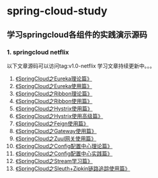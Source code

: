 # spring-cloud-study
学习springcloud各组件的实践演示源码
---
### 1. springcloud netflix
以下文章源码可以访问tag:v1.0-netflix
 学习文章持续更新中。。。
 1. [《SpringCloud之Eureka理论篇》](https://blog.csdn.net/yuanshangshenghuo/article/details/106966840)
 2. [《SpringCloud之Eureka使用篇》](https://blog.csdn.net/yuanshangshenghuo/article/details/106962926)
 3. [《SpringCloud之Ribbon理论篇》](https://blog.csdn.net/yuanshangshenghuo/article/details/107041951)
 4. [《SpringCloud之Ribbon使用篇》](https://blog.csdn.net/yuanshangshenghuo/article/details/106975354)
 5. [《SpringCloud之Hystrix使用篇》](https://blog.csdn.net/yuanshangshenghuo/article/details/106986372)
 6. [《SpringCloud之Hystrix使用高级篇》](https://blog.csdn.net/yuanshangshenghuo/article/details/107058274)
 7. [《SpringCloud之Feign使用篇》](https://blog.csdn.net/yuanshangshenghuo/article/details/107073918)
 8. [《SpringCloud之Gateway使用篇》](https://blog.csdn.net/yuanshangshenghuo/article/details/107101640)
 9. [《SpringCloud之Zuul网关使用篇》](https://blog.csdn.net/yuanshangshenghuo/article/details/107289572)
 10. [《SpringCloud之Config配置中心理论篇》](https://blog.csdn.net/yuanshangshenghuo/article/details/107348669) 
 11. [《SpringCloud之Config配置中心实践篇》](https://blog.csdn.net/yuanshangshenghuo/article/details/107353311)
 12. [《SpringCloud之Stream学习篇》](https://blog.csdn.net/yuanshangshenghuo/article/details/107234048)
 13. [《SpringCloud之Sleuth+Zipkin链路追踪使用篇》](https://blog.csdn.net/yuanshangshenghuo/article/details/107282298) 
